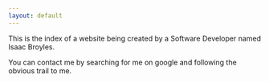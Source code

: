 ```yaml
---
layout: default
---
```

This is the index of a website being created by a Software Developer named Isaac Broyles.

You can contact me by searching for me on google and following the obvious trail to me.